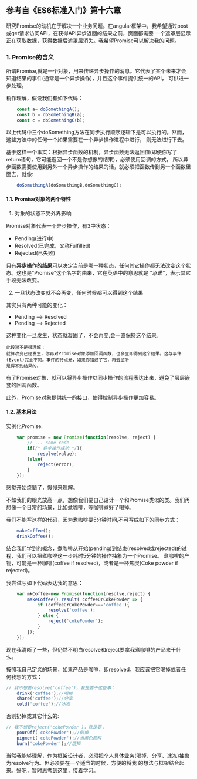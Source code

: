 ## 参考自《ES6标准入门》第十六章

研究Promise的动机在于解决一个业务问题。在angular框架中，我希望通过post或get请求访问API，在获得API异步返回的结果之前，页面都需要
一个遮罩层显示正在获取数据，获得数据后遮罩层消失。我希望Promise可以解决我的问题。

### 1. Promise的含义

所谓Promise,就是一个对象，用来传递异步操作的消息。它代表了某个未来才会知道结果的事件(通常是一个异步操作)，并且这个事件提供统一的API，
可供进一步处理。

稍作理解，假设我们有如下代码：
```javascript
    const a= doSomethingA();
    const b = doSomethingB(a);
    const c = doSomethingC(b);
```
以上代码中三个doSomething方法在同步执行顺序逻辑下是可以执行的。然而，这些方法中的任何一个如果需要在一个异步操作进程中进行，
则无法进行下去。

基于这样一个事实：根据异步函数的机制，异步函数无法返回值(即便你写了return语句，它可能返回一个不是你想像的结果)，必须使用回调的方式，
所以异步函数需要使用到另外一个异步操作的结果的话，就必须把函数传到另一个函数里面去，就像:
```javascript
    doSomethingA(doSomethingB,doSomethingC);
```


#### 1.1. Promise对象的两个特性

1. 对象的状态不受外界影响

Promise对象代表一个异步操作，有3中状态：
* Pending(进行中)
* Resolved(已完成，又称Fulfilled)
* Rejected(已失败)

只有<B>异步操作的结果</B>可以决定当前是哪一种状态，任何其它操作都无法改变这个状态。这也是"Promise"这个名字的由来，它在英语中的意思就是
"承诺"，表示其它手段无法改变。

2. 一旦状态改变就不会再变，任何时候都可以得到这个结果

其实只有两种可能的变化：
* Pending --> Resolved
* Pending --> Rejected

这种变化一旦发生，状态就凝固了，不会再变,会一直保持这个结果。
```text
此段暂不是很理解：
就算改变已经发生，你再对Promise对象添加回调函数，也会立即得到这个结果。这与事件(Event)完全不同。事件的特点是，如果你错过了它，再去监听
是得不到结果的。
```
有了Promise对象，就可以将异步操作以同步操作的流程表达出来，避免了层层嵌套的回调函数。

此外，Promise对象提供统一的接口，使得控制异步操作更加容易。

#### 1.2. 基本用法

实例化Promise:
```javascript
    var promise = new Promise(function(resolve, reject) {
        // ... some code
        if(/* 异步操作成功 */){
            resolve(value);
        }else{
            reject(error);
        }
    });
```

感觉开始烧脑了，慢慢来理解。

不如我们的眼光放高一点，想像我们要自己设计一个和Promise类似的类。我们再想像一个日常的场景，比如煮咖啡，等咖啡煮好了喝掉。

我们不能写这样的代码，因为煮咖啡要5分钟时间,不可写成如下的同步方式：

```javascript
    makeCoffee();
    drinkCoffee();
```
结合我们学到的概念，煮咖啡从开始(pending)到结束(resolved或rejected)的过程，我们可以把煮咖啡这一步耗时5分钟的操作抽象为一个Promise。
煮咖啡的产物，可能是一杯咖啡(coffee if resolved)，或者是一杯焦炭(Coke powder if rejected)。

我尝试写如下代码表达我的意思：
```javascript
    var mkCoffee=new Promise(function(resolve,reject) {
        makeCoffee().result( coffeeOrCokePowder => {
            if (coffeeOrCokePowder==='coffee'){
                resolve('coffee');
            } else {
                reject('cokePowder');
            }
        });      
    });
```

现在我清晰了一些，但仍然不明白resolve和reject要拿我煮咖啡的产品来干什么。

按照我自己定义的场景，如果产品是咖啡，即resolved，我应该把它喝掉或者任何我想的方式：
```javascript
// 我不想要resolve('coffee')，我是要干这些事：
    drink('coffee');//喝掉
    share('coffee');//分享
    cold('coffee');//冰冻
```
否则扔掉或其它什么的:
```javascript
// 我不想要reject('cokePowder')，我是要：
    pourOff('cokePowder');//倒掉
    pigment('cokePowder');//当黑色颜料
    burn('cokePowder');//烧掉
```
当然我能够理解，作为框架设计者，必须把个人具体业务(喝掉、分享、冰冻)抽象为resolve行为。但必须要在一个适当的时候，方便的将我
的想法与框架结合起来。好吧，暂时思考到这里，接着学习。



